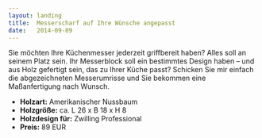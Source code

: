 ```yaml
---
layout: landing
title:  Messerscharf auf Ihre Wünsche angepasst
date:   2014-09-09
---
```


Sie möchten Ihre Küchenmesser jederzeit griffbereit haben? Alles soll an seinem Platz sein. Ihr Messerblock soll ein bestimmtes Design haben – und aus Holz gefertigt sein, das zu Ihrer Küche passt? Schicken Sie mir einfach die abgezeichneten Messerumrisse und Sie bekommen eine Maßanfertigung nach Wunsch.

* **Holzart:** Amerikanischer Nussbaum
* **Holzgröße:** ca. L 26 x B 18 x H 8
* **Holzdesign für:** Zwilling Professional
* **Preis:** 89 EUR